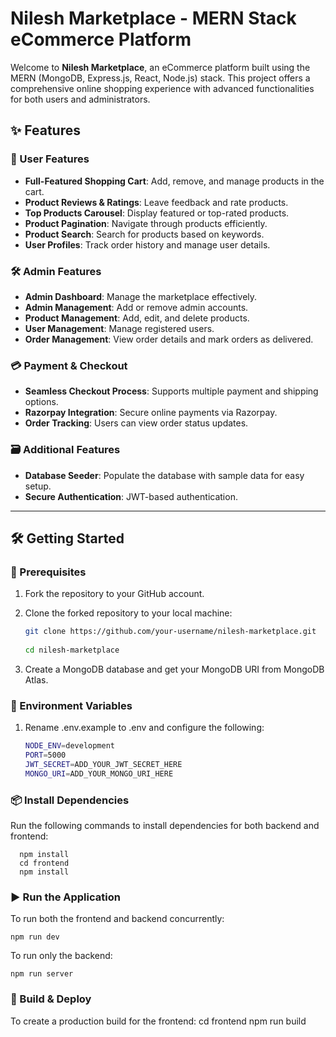 # Nilesh Marketplace - MERN Stack eCommerce Platform

Welcome to **Nilesh Marketplace**, an eCommerce platform built using the MERN (MongoDB, Express.js, React, Node.js) stack. This project offers a comprehensive online shopping experience with advanced functionalities for both users and administrators.

## ✨ Features

### 🛒 User Features

- **Full-Featured Shopping Cart**: Add, remove, and manage products in the cart.
- **Product Reviews & Ratings**: Leave feedback and rate products.
- **Top Products Carousel**: Display featured or top-rated products.
- **Product Pagination**: Navigate through products efficiently.
- **Product Search**: Search for products based on keywords.
- **User Profiles**: Track order history and manage user details.

### 🛠️ Admin Features

- **Admin Dashboard**: Manage the marketplace effectively.
- **Admin Management**: Add or remove admin accounts.
- **Product Management**: Add, edit, and delete products.
- **User Management**: Manage registered users.
- **Order Management**: View order details and mark orders as delivered.

### 💳 Payment & Checkout

- **Seamless Checkout Process**: Supports multiple payment and shipping options.
- **Razorpay Integration**: Secure online payments via Razorpay.
- **Order Tracking**: Users can view order status updates.

### 🗃️ Additional Features

- **Database Seeder**: Populate the database with sample data for easy setup.
- **Secure Authentication**: JWT-based authentication.

---

## 🛠 Getting Started

### 📌 Prerequisites

1. Fork the repository to your GitHub account.
2. Clone the forked repository to your local machine:

   ```bash
   git clone https://github.com/your-username/nilesh-marketplace.git
      
   cd nilesh-marketplace

   
3. Create a MongoDB database and get your MongoDB URI from MongoDB Atlas.

### 🔧 Environment Variables
1. Rename .env.example to .env and configure the following:
    ```bash
    NODE_ENV=development
    PORT=5000
    JWT_SECRET=ADD_YOUR_JWT_SECRET_HERE
    MONGO_URI=ADD_YOUR_MONGO_URI_HERE
    
### 📦 Install Dependencies
Run the following commands to install dependencies for both backend and frontend:

      npm install
      cd frontend
      npm install

### ▶️ Run the Application
To run both the frontend and backend concurrently:

    npm run dev

To run only the backend:

    npm run server

### 🚀 Build & Deploy
To create a production build for the frontend:
    cd frontend
    npm run build
